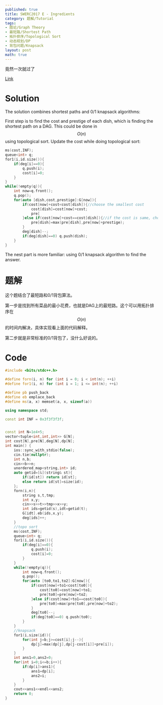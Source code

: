 ```yaml
---
published: true
title: SWERC2017 E - Ingredients
category: 题解/Tutorial
tags: 
- 图论/Graph Theory
- 最短路/Shortest Path
- 拓扑排序/Topological Sort
- 动态规划/DP
- 背包问题/Knapsack
layout: post
math: true
---
```

竟然一次就过了
<!-- more -->
[Link](https://open.kattis.com/problems/ingredients)

# Solution

The solution combines shortest paths and 0/1 knapsack algorithms:

First step is to find the cost and prestige of each dish, which is finding the shortest path on a DAG. This could be done in $$O(n)$$ using topological sort. Update the cost while doing topological sort:

```cpp
ms(cost,INF);
queue<int> q;
for1(i,id.size()){
	if(deg[i]==0){
		q.push(i);
		cost[i]=0;
	}
}
while(!empty(q)){
	int now=q.front();
	q.pop();
	for(auto [dish,cost,prestige]:G[now]){
		if(cost[now]+cost<cost[dish]){//choose the smallest cost
			cost[dish]=cost[now]+cost;
			pre[
		}else if(cost[now]+cost==cost[dish]){//if the cost is same, choose the highest prestige
			pre[dish]=max(pre[dish],pre[now]+prestige);
		}
		deg[dish]--;
		if(deg[dish]==0) q.push(dish);
	}
}
```

The nest part is more familiar: using 0/1 knapsack algorithm to find the answer.

# 题解

这个题结合了最短路和0/1背包算法。

第一步是找到所有菜品的最小花费，也就是DAG上的最短路。这个可以用拓扑排序在$$O(n)$$的时间内解决，具体实现看上面的代码解释。

第二步就是非常标准的0/1背包了，没什么好说的。

# Code
```cpp
#include <bits/stdc++.h>

#define forn(i, n) for (int i = 0; i < int(n); ++i)
#define for1(i, n) for (int i = 1; i <= int(n); ++i)

#define pb push_back
#define eb emplace_back
#define ms(a, x) memset(a, x, sizeof(a))

using namespace std;

const int INF = 0x3f3f3f3f;


const int N=1e4+5;
vector<tuple<int,int,int>> G[N];
int cost[N],pre[N],deg[N],dp[N];
int main() {
	ios::sync_with_stdio(false);
	cin.tie(nullptr);
	int n,b;
	cin>>b>>n;
	unordered_map<string,int> id;
	auto getid=[&](string& st){
		if(id[st]) return id[st];
		else return id[st]=size(id);
	};
	forn(i,n){
		string s,t,tmp;
		int x,y;
		cin>>s>>t>>tmp>>x>>y;
		int ids=getid(s),idt=getid(t);
		G[idt].eb(ids,x,y);
		deg[ids]++;
	}
    //topo sort
	ms(cost,INF);
	queue<int> q;
	for1(i,id.size()){
		if(deg[i]==0){
			q.push(i);
			cost[i]=0;
		}
	}
	while(!empty(q)){
		int now=q.front();
		q.pop();
		for(auto [to0,to1,to2]:G[now]){
			if(cost[now]+to1<cost[to0]){
				cost[to0]=cost[now]+to1;
				pre[to0]=pre[now]+to2;
			}else if(cost[now]+to1==cost[to0]){
				pre[to0]=max(pre[to0],pre[now]+to2);
			}
			deg[to0]--;
			if(deg[to0]==0) q.push(to0);
		}
	}
    //knapsack
	for1(i,size(id)){
		for(int j=b;j>=cost[i];j--){
			dp[j]=max(dp[j],dp[j-cost[i]]+pre[i]);
		}
	}
	int ans1=0,ans2=0;
	for(int i=0;i<=b;i++){
		if(dp[i]>ans1){
			ans1=dp[i];
			ans2=i;
		}
	}
	cout<<ans1<<endl<<ans2;
	return 0;
}
```
